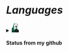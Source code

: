 #                                                                    *Languages*


<details>
<summary><img src="https://github.com/Fumante1533/Fumante1533/blob/main/panela.gif" width="20" height="25"><br><br><b> Status from my github</b></summary>
<img align="center" src="https://github-readme-stats.vercel.app/api?username=fumante1533&show_icons=true&theme=tokyonight" alt="status"/>
</details>
